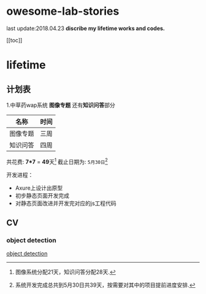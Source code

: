 # owesome-lab-stories
last update:2018.04.23
**discribe my lifetime works and codes.**


[[toc]]

lifetime
===========
## 计划表
1.中草药wap系统 **图像专题** 还有**知识问答**部分

|      名称      |   时间  |
| ------ | ----------- |
|  图像专题 | 三周   |
| 知识问答 |  四周   |
共花费: **7*7** = **49**天[^1]
截止日期为: `5月30日`[^2]

开发进程：
* Axure上设计出原型
* 初步静态页面开发完成
* 对静态页面改进并开发完对应的js工程代码

## CV

### object detection 
[object detection](https://github.com/TommyWongww/owesome-lab-stories/blob/master/object%20detection.md)



[^1]: 图像系统分配21天，知识问答分配28天.
[^2]: 系统开发完成总共到5月30日共39天，按需要对其中的项目提前进度安排.

